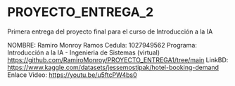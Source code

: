 # PROYECTO_ENTREGA_2
Primera entrega del proyecto final para el curso de Introducción a la IA

NOMBRE: Ramiro Monroy Ramos
Cedula: 1027949562
Programa: Introducción a la IA - Ingenieria de Sistemas (virtual)
https://github.com/RamiroMonroy/PROYECTO_ENTREGA1/tree/main
LinkBD: https://www.kaggle.com/datasets/jessemostipak/hotel-booking-demand
Enlace Video: https://youtu.be/u5ftcPW4bs0
